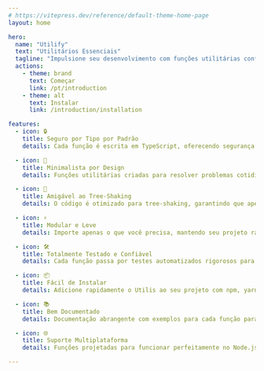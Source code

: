 ```yaml
---
# https://vitepress.dev/reference/default-theme-home-page
layout: home

hero:
  name: "Utilify"
  text: "Utilitários Essenciais"
  tagline: "Impulsione seu desenvolvimento com funções utilitárias confiáveis, seguras por tipo e eficientes para JavaScript e TypeScript"
  actions:
    - theme: brand
      text: Começar
      link: /pt/introduction
    - theme: alt
      text: Instalar
      link: /introduction/installation

features:
  - icon: 🔒
    title: Seguro por Tipo por Padrão
    details: Cada função é escrita em TypeScript, oferecendo segurança completa de tipos e autocompletar para garantir confiabilidade durante o desenvolvimento.

  - icon: 🎯
    title: Minimalista por Design
    details: Funções utilitárias criadas para resolver problemas cotidianos de forma clara, eficiente e sem complexidade desnecessária.

  - icon: 🌲
    title: Amigável ao Tree-Shaking
    details: O código é otimizado para tree-shaking, garantindo que apenas as funções que você importa sejam incluídas no pacote final, mantendo-o pequeno e eficiente.

  - icon: ⚡
    title: Modular e Leve
    details: Importe apenas o que você precisa, mantendo seu projeto rápido e leve, sem dependências desnecessárias.

  - icon: 🛠️
    title: Totalmente Testado e Confiável
    details: Cada função passa por testes automatizados rigorosos para garantir estabilidade, tratamento de casos extremos e confiabilidade no mundo real.

  - icon: 📦
    title: Fácil de Instalar
    details: Adicione rapidamente o Utilis ao seu projeto com npm, yarn ou pnpm e comece a usá-lo imediatamente.

  - icon: 📚
    title: Bem Documentado
    details: Documentação abrangente com exemplos para cada função para ajudá-lo a começar rapidamente.

  - icon: 🌐
    title: Suporte Multiplataforma
    details: Funções projetadas para funcionar perfeitamente no Node.js, navegador e outros ambientes JavaScript.

---
```


